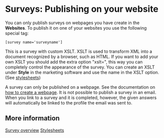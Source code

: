# Surveys: Publishing on your website

You can only publish surveys on webpages you have create in the **Websites**.
To publish it on one of your websites you use the following special tag:

`[survey name='surveyname']`

This is a survey with custom XSLT. XSLT is used to transform XML 
into a document recognized by a browser, such as HTML. If you want to 
add your own XSLT you should add the extra option "xslt=<name>", this way you 
can completely control the appearance of the survey. You can create an XSLT 
under **Style** in the marketing software and use the name in the XSLT option.
(See [stylesheets](./stylesheets))

A survey can only be published on a webpage. See the documentation 
on [how to create a webpage](./create-and-publish-your-own-web-pages.md).
It is not possible to publish a survey in an email. When you link to a survey 
and it is completed, however, the given answers will automatically be linked 
to the profile the email was sent to.

## More information

[Survey overview](./surveys)
[Stylesheets](./stylesheets)
